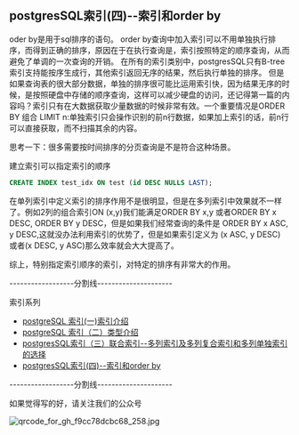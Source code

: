 ## postgresSQL索引(四)--索引和order by
oder by是用于sql排序的语句。
order by查询中加入索引可以不用单独执行排序，而得到正确的排序，原因在于在执行查询是，索引按照特定的顺序查询，从而避免了单调的一次查询的开销。
在所有的索引类别中，postgresSQL只有B-tree索引支持能按序生成行，其他索引返回无序的结果，然后执行单独的排序。
但是如果查询表的很大部分数据，单独的排序很可能比运用索引快，因为结果无序的时候，是按照硬盘中存储的顺序查询，这样可以减少硬盘的访问，还记得第一篇的内容吗？索引只有在大数据获取少量数据的时候非常有效。一个重要情况是ORDER BY 组合 LIMIT n:单独索引只会操作识别的前n行数据，如果加上索引的话，前n行可以直接获取，而不扫描其余的内容。

思考一下：很多需要按时间排序的分页查询是不是符合这种场景。

建立索引可以指定索引的顺序
```sql
CREATE INDEX test_idx ON test (id DESC NULLS LAST);
```
在单列索引中定义索引的排序作用不是很明显，但是在多列索引中效果就不一样了。例如2列的组合索引ON (x,y)我们能满足ORDER BY x,y 或者ORDER BY x DESC, ORDER BY y DESC，但是如果我们经常查询的条件是 ORDER BY x ASC, y DESC,这就没办法利用索引的优势了，但是如果索引定义为 (x ASC, y DESC) 或者(x DESC, y ASC)那么效率就会大大提高了。

综上，特别指定索引顺序的索引，对特定的排序有非常大的作用。


 ------------------分割线---------------------

 索引系列
* [postgreSQL 索引(一)索引介绍](http://icefocus.github.io/blog/postgres/index_1)
* [postgreSQL 索引（二）类型介绍](http://icefocus.github.io/blog/postgres/index_2)
* [postgresSQL索引（三）联合索引--多列索引及多列复合索引和多列单独索引的选择](http://icefocus.github.io/blog/postgres/index_3)
* [postgresSQL索引(四)--索引和order by](http://icefocus.github.io/blog/postgres/index_4)

 ------------------分割线---------------------
 
如果觉得写的好，请关注我们的公众号

![qrcode_for_gh_f9cc78dcbc68_258.jpg](https://upload-images.jianshu.io/upload_images/8155989-d7cfe697173859ed.jpg?imageMogr2/auto-orient/strip%7CimageView2/2/w/1240)